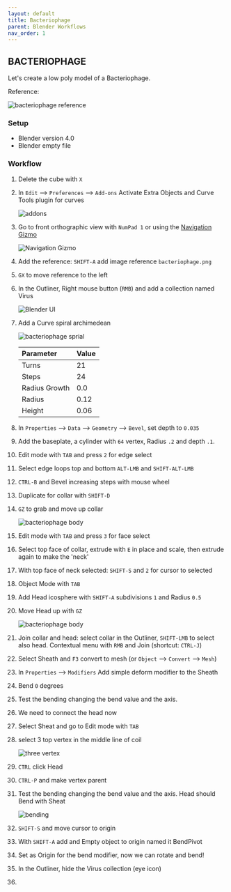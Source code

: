 ```yaml
---
layout: default
title: Bacteriophage
parent: Blender Workflows
nav_order: 1
---
```


## BACTERIOPHAGE

Let's create a low poly model of a Bacteriophage.

Reference: 

![bacteriophage reference](../../assets/images/bacteriophage.png)


### Setup

 * Blender version 4.0
 * Blender empty file

### Workflow

1. Delete the cube with `X`
2. In `Edit` --> `Preferences` --> `Add-ons` Activate Extra Objects and Curve Tools plugin for curves 

    ![addons](../../assets/images/Curve_and_Extra_tools.PNG)

3. Go to front orthographic view with `NumPad 1` or using the [Navigation Gizmo](https://docs.blender.org/manual/en/latest/editors/3dview/navigate/introduction.html#navigation-gizmo) 

    ![Navigation Gizmo](../../assets/images/navigation_gizmo.png)

4. Add the reference: `SHIFT-A` add image reference `bacteriophage.png`
5. `GX` to move reference to the left
6. In the Outliner, Right mouse button (`RMB`) and add a collection named Virus

    ![Blender UI](../../assets/images/Blender-Interface-1200.jpg)

7. Add a Curve spiral archimedean

    ![bacteriophage sprial](../../assets/images/bacteriophage_spiral_parameters.png)

    | Parameter     | Value      |
    |:--------------|:-----------|
    | Turns         | 21         |
    | Steps         | 24         |
    | Radius Growth | 0.0        |
    | Radius        | 0.12       |
    | Height        | 0.06       |

8. In `Properties` --> `Data` --> `Geometry` --> `Bevel`, set depth to `0.035`
9. Add the baseplate, a cylinder with `64` vertex, Radius `.2` and depth `.1`.
10. Edit mode with `TAB` and press `2` for edge select
11. Select edge loops top and bottom `ALT-LMB` and `SHIFT-ALT-LMB`
12. `CTRL-B` and Bevel increasing steps with mouse wheel
13. Duplicate for collar with `SHIFT-D`
14. `GZ` to grab and move up collar
    
    ![bacteriophage body](../../assets/images/bacteriophage_body.png)    

15. Edit mode with `TAB` and press `3` for face select
16. Select top face of collar, extrude with `E` in place and scale, then extrude again to make the 'neck'
17. With top face of neck selected: `SHIFT-S` and `2` for cursor to selected
18. Object Mode with `TAB`
19. Add Head icosphere with `SHIFT-A` subdivisions `1` and Radius `0.5`
20. Move Head up with `GZ`

    ![bacteriophage body](../../assets/images/bacteriophage_body_and_head.png)    

21. Join collar and head: select collar in the Outliner, `SHIFT-LMB` to select also head. Contextual menu with `RMB` and Join (shortcut: `CTRL-J`)
22. Select Sheath and `F3` convert to mesh (or `Object` --> `Convert` --> `Mesh`)
23. In `Properties` --> `Modifiers` Add simple deform modifier to the Sheath
24. Bend `0` degrees
25. Test the bending changing the bend value and the axis. 
26. We need to connect the head now
27. Select Sheat and go to Edit mode with `TAB`
28. select 3 top vertex in the middle line of coil

    ![three vertex](../../assets/images/three_top_vertex.png)    

29. `CTRL` click Head
30. `CTRL-P` and make vertex parent
31. Test the bending changing the bend value and the axis. Head should Bend with Sheat

    ![bending](../../assets/images/bacteriophage_bending.png)

32. `SHIFT-S` and move cursor to origin
33. With `SHIFT-A` add and Empty object to origin named it BendPivot
34. Set as Origin for the bend modifier, now we can rotate and bend!
35. In the Outliner, hide the Virus collection (eye icon)
36. 